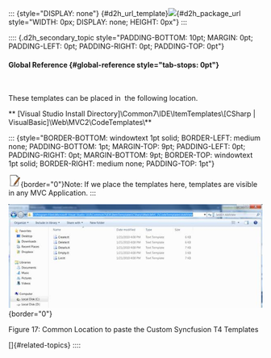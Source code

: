 ::: {style="DISPLAY: none"}
[](ms-xhelp:///?Id=d2h_url_template){#d2h_url_template}![](!package_url!){#d2h_package_url style="WIDTH: 0px; DISPLAY: none; HEIGHT: 0px"}
:::

:::: {.d2h_secondary_topic style="PADDING-BOTTOM: 10pt; MARGIN: 0pt; PADDING-LEFT: 0pt; PADDING-RIGHT: 0pt; PADDING-TOP: 0pt"}
#### Global Reference {#global-reference style="tab-stops: 0pt"}

 

These templates can be placed in  the following location.

** \[Visual Studio Install Directory\]\\Common7\\IDE\\ItemTemplates\\\[CSharp \| VisualBasic\]\\Web\\MVC2\\CodeTemplates\\**

::: {style="BORDER-BOTTOM: windowtext 1pt solid; BORDER-LEFT: medium none; PADDING-BOTTOM: 1pt; MARGIN-TOP: 9pt; PADDING-LEFT: 0pt; PADDING-RIGHT: 0pt; MARGIN-BOTTOM: 9pt; BORDER-TOP: windowtext 1pt solid; BORDER-RIGHT: medium none; PADDING-TOP: 1pt"}
 

![](ImagesExt/image69_5.jpg){border="0"}Note: If we place the templates here, templates are visible in any MVC Application.
:::

![](ImagesExt/image69_22.jpg){border="0"}

Figure 17: Common Location to paste the Custom Syncfusion T4 Templates

[]{#related-topics}
::::
